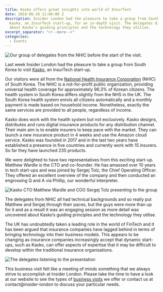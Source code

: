 ```yaml
---
title: Kasko offers great insights into world of InsurTech
date: 2019-06-26 11:04:00 Z
description: Insider London had the pleasure to take a group from South Korea to visit
  Kasko, an InsurTech start-up, for an in-depth visit. The delegates discovered details
  about Kasko’s guiding principles and the technology they utilise.
excerpt_separator: "<!--more-->"
categories:
  - Events
---
```


![Our group of delegates from the NHIC before the start of the visit.](/uploads/DSC02376-760.jpg)

Last week Insider London had the pleasure to take a group from South Korea to visit [Kasko](https://www.kasko.io/), an InsurTech start-up.

<!--more-->

Our visitors were all from the [National Health Insurance Corporation](http://www.nhis.or.kr/static/html/wbd/g/a/wbdga0101.html) (NHIC) of South Korea. The NHIC is a not-for-profit public organization, providing universal health coverage for approximately 96.3% of Korean citizens. The health system in South Korea differs slightly from the NHS in the UK. The South Korea health system enrols all citizens automatically and a monthly payment is made based on household income. Nonetheless, exactly the same services are provided to all people, regardless of income.


Kasko does work with the health system but not exclusively. Kasko designs, distributes and runs digital insurance products for any distribution channel. Their main aim is to enable insurers to keep pace with the market. They can launch a new insurance product in 4 weeks and use the Amazon cloud service. Kasko was founded in 2017 and in the last two years have established a presence in five countries and currently work with 15 insurers. So far they have launched 235 products.

We were delighted to have two representatives from this exciting start-up. Matthew Wardle is the CTO and co-founder. He has amassed over 10 years in tech start-ups and was joined by Sergej Tolz, the Chief Operating Officer. They offered an excellent overview of the company and then conducted an engrossing Q and A via Phillip, our wonderful interpreter.

![Kasko CTO Matthew Wardle and COO Sergej Tolz presenting to the group](/uploads/DSC02362-760.jpg)

The delegates from NHIC all had technical backgrounds and so really put Matthew and Sergej through their paces, but the guys were more than up for it and as a result it was an engaging session as more detail was uncovered about Kasko’s guiding principles and the technology they utilise.

The UK has undoubtedly taken a leading role in the world of FinTech and it has been argued that insurance companies have lagged behind in terms of bringing technology into their business models. This appears to be changing as insurance companies increasingly accept that dynamic start-ups, such as Kasko, can offer aspects of expertise that it may be difficult to develop within the traditional insurance organisations.

![The delegates listening to the presentation](/uploads/DSC02371-760.jpg)

This business visit felt like a meeting of minds something that we always strive to accomplish at Insider London. Please take the time to have a look at our website to see the types of [business visits](https://www.insiderlondon.com/london/company-visits/) we offer or contact us at contact@insider-london to discuss your particular needs.
